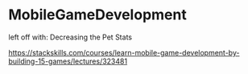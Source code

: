 # MobileGameDevelopment

left off with: Decreasing the Pet Stats

https://stackskills.com/courses/learn-mobile-game-development-by-building-15-games/lectures/323481



